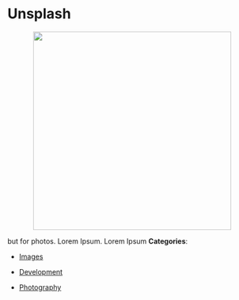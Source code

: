 # Unsplash

<p align="center">
    <img width="400" src="https://raw.githubusercontent.com/awesome-apis/awesome-apis/apis/unsplash/logo_256x256.png" />
</p>


but for photos.  Lorem Ipsum. Lorem Ipsum
**Categories**:

- [Images](https://github/awesome-apis/awesome-apis#images)

- [Development](https://github/awesome-apis/awesome-apis#development)

- [Photography](https://github/awesome-apis/awesome-apis#photography)



